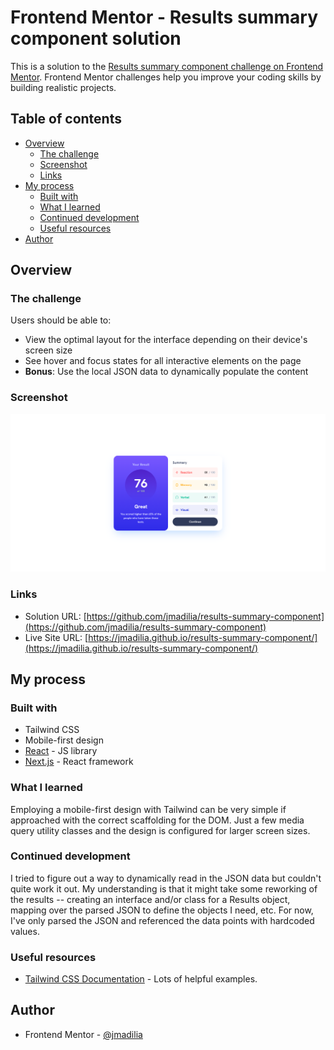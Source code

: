 # Frontend Mentor - Results summary component solution

This is a solution to the [Results summary component challenge on Frontend Mentor](https://www.frontendmentor.io/challenges/results-summary-component-CE_K6s0maV). Frontend Mentor challenges help you improve your coding skills by building realistic projects.

## Table of contents

- [Overview](#overview)
  - [The challenge](#the-challenge)
  - [Screenshot](#screenshot)
  - [Links](#links)
- [My process](#my-process)
  - [Built with](#built-with)
  - [What I learned](#what-i-learned)
  - [Continued development](#continued-development)
  - [Useful resources](#useful-resources)
- [Author](#author)

## Overview

### The challenge

Users should be able to:

- View the optimal layout for the interface depending on their device's screen size
- See hover and focus states for all interactive elements on the page
- **Bonus**: Use the local JSON data to dynamically populate the content

### Screenshot

![](/results-summary-component.png)

### Links

- Solution URL: [https://github.com/jmadilia/results-summary-component](https://github.com/jmadilia/results-summary-component)
- Live Site URL: [https://jmadilia.github.io/results-summary-component/](https://jmadilia.github.io/results-summary-component/)

## My process

### Built with

- Tailwind CSS
- Mobile-first design
- [React](https://reactjs.org/) - JS library
- [Next.js](https://nextjs.org/) - React framework

### What I learned

Employing a mobile-first design with Tailwind can be very simple if approached with the correct scaffolding for the DOM. Just a few media query utility classes and the design is configured for larger screen sizes.

### Continued development

I tried to figure out a way to dynamically read in the JSON data but couldn't quite work it out. My understanding is that it might take some reworking of the results -- creating an interface and/or class for a Results object, mapping over the parsed JSON to define the objects I need, etc. For now, I've only parsed the JSON and referenced the data points with hardcoded values.

### Useful resources

- [Tailwind CSS Documentation](https://tailwindcss.com/) - Lots of helpful examples.

## Author

- Frontend Mentor - [@jmadilia](https://www.frontendmentor.io/profile/jmadilia)
